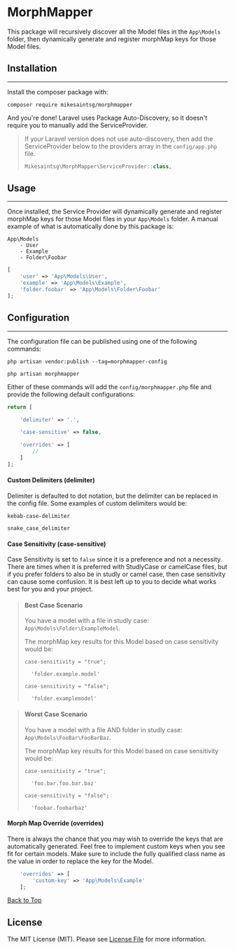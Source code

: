 <a id="top"></a>
# MorphMapper

This package will recursively discover all the Model files in the `App\Models` folder, then dynamically generate and register morphMap keys for those Model files.


## <a id="installation">Installation</a>
***

Install the composer package with:

```shell
composer require mikesaintsg/morphmapper
```

And you're done! Laravel uses Package Auto-Discovery, so it doesn't require you to manually add the ServiceProvider. 

>If your Laravel version does not use auto-discovery, then add the ServiceProvider below to the providers array in the `config/app.php` file.
>
>```php
>Mikesaintsg\MorphMapper\ServiceProvider::class,
>```

## <a id="usage">Usage</a>

***

Once installed, the Service Provider will dynamically generate and register morphMap keys for those Model files in your `App\Models` folder. A manual example of what is automatically done by this package is:

```
App\Models
    - User
    - Example
    - Folder\Foobar
```

```php 
[
    'user' => 'App\Models\User',
    'example' => 'App\Models\Example',
    'folder.foobar' => 'App\Models\Folder\Foobar'
];
```

## <a id="configuration">Configuration</a>
***
The configuration file can be published using one of the following commands:

```shell
php artisan vendor:publish --tag=morphmapper-config

php artisan morphmapper
```

Either of these commands will add the `config/morphmapper.php` file and provide the following default configurations:

```php
return [

    'delimiter' => '.',

    'case-sensitive' => false,

    'overrides' => [
        //
    ]
];
```

#### <a id="configuration-delimiters">Custom Delimiters (delimiter)</a>

Delimiter is defaulted to dot notation, but the delimiter can be replaced in the config file. Some examples of custom delimiters would be:

```shell
kebab-case-delimiter

snake_case_delimiter
```

#### <a id="configuration-case">Case Sensitivity (case-sensitive)</a>

Case Sensitivity is set to `false` since it is a preference and not a necessity. There are times when it is preferred with StudlyCase or camelCase files, but if you prefer folders to also be in studly or camel case, then case sensitivity can cause some confusion. It is best left up to you to decide what works best for you and your project.  

>#### Best Case Scenario
> You have a model with a file in studly case: `App\Models\Folder\ExampleModel`.
> 
> The morphMap key results for this Model based on case sensitivity would be:
> 
> ```
> case-sensitivity = "true";
> 
>   'folder.example.model' 
> 
> case-sensitivity = "false";
> 
>   'folder.examplemodel' 
> ```

>#### Worst Case Scenario
> You have a model with a file AND folder in studly case: `App\Models\FooBar\FooBarBaz`.
>
> The morphMap key results for this Model based on case sensitivity would be:
>
> ```
> case-sensitivity = "true";
> 
>   'foo.bar.foo.bar.baz' 
> 
> case-sensitivity = "false";
> 
>   'foobar.foobarbaz' 
> ```


#### <a id="configuration-overrides">Morph Map Override (overrides)</a>

There is always the chance that you may wish to override the keys that are automatically generated. Feel free to implement custom keys when you see fit for certain models. Make sure to include the fully qualified class name as the value in order to replace the key for the Model.

```php
    'overrides' => [
        'custom-key' => 'App\Models\Example'
    ];
```

<a href="#top">Back to Top</a>

## <a id="license">License</a>

The MIT License (MIT). Please see [License File](LICENSE.md) for more information.

#
#

